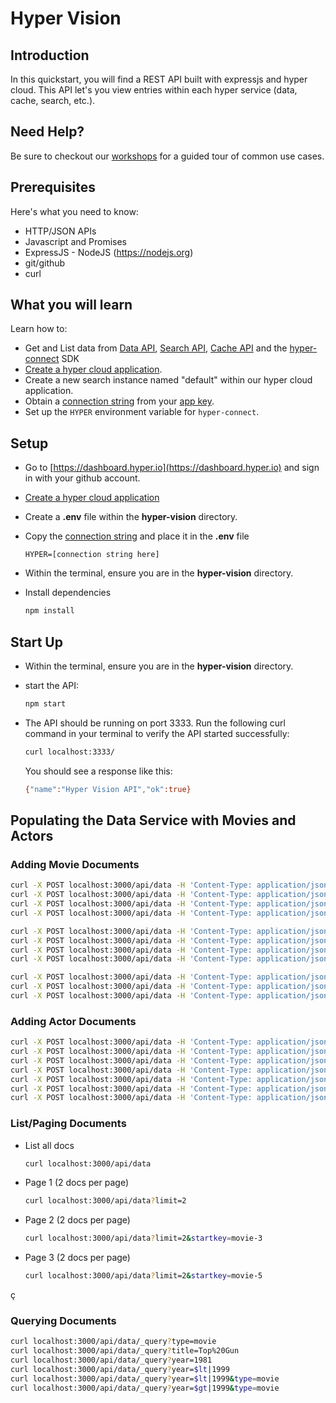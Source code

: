 # Hyper Vision

## Introduction

In this quickstart, you will find a REST API built with expressjs and hyper cloud.  This API let's you view entries within each hyper service (data, cache, search, etc.).  


## Need Help?

Be sure to checkout our [workshops](https://github.com/hyper63/workshops-expressjs) for a guided tour of common use cases. 

## Prerequisites

Here's what you need to know:

- HTTP/JSON APIs
- Javascript and Promises
- ExpressJS - NodeJS (https://nodejs.org)
- git/github
- curl

## What you will learn

Learn how to:

- Get and List data from [Data API](https://docs.hyper.io/cloud/data-api), [Search API](https://docs.hyper.io/cloud/search-api), [Cache API](https://docs.hyper.io/cloud/cache-api) and the [hyper-connect](https://docs.hyper.io/cloud/hyper-connect) SDK 
- [Create a hyper cloud application](https://docs.hyper.io/cloud/applications#zl-creating-a-new-hyper-application).
- Create a new search instance named "default" within our hyper cloud application.
- Obtain a [connection string](https://docs.hyper.io/cloud/app-keys#6s-copying-the-key-secret-and-connection-string) from your [app key](https://docs.hyper.io/cloud/app-keys).
- Set up the `HYPER` environment variable for `hyper-connect`.

## Setup

- Go to [https://dashboard.hyper.io](https://dashboard.hyper.io) and sign in with your github account.
- [Create a hyper cloud application](https://docs.hyper.io/cloud/applications#zl-creating-a-new-hyper-application)
- Create a **.env** file within the **hyper-vision** directory.
- Copy the [connection string](https://docs.hyper.io/cloud/app-keys#6s-copying-the-key-secret-and-connection-string) and place it in the **.env** file

    ```
    HYPER=[connection string here]
    ```

- Within the terminal, ensure you are in the **hyper-vision** directory.
- Install dependencies 

    ```sh
    npm install
    ```

## Start Up

- Within the terminal, ensure you are in the **hyper-vision** directory.
- start the API:

    ```sh
    npm start
    ```

- The API should be running on port 3333.  Run the following curl command in your terminal to verify the API started successfully:

    ```sh
    curl localhost:3333/
    ```

    You should see a response like this:

    ```sh
    {"name":"Hyper Vision API","ok":true}
    ```

## Populating the Data Service with Movies and Actors


### Adding Movie Documents

```sh
curl -X POST localhost:3000/api/data -H 'Content-Type: application/json' -d '{"id": "movie-1", "title": "Ghostbusters", "type": "movie", "year": "1984"}'
curl -X POST localhost:3000/api/data -H 'Content-Type: application/json' -d '{"id": "movie-2", "title": "Top Gun", "type": "movie", "year": "1986"}'
curl -X POST localhost:3000/api/data -H 'Content-Type: application/json' -d '{"id": "movie-3", "title": "Footloose", "type": "movie", "year": "1986"}'
curl -X POST localhost:3000/api/data -H 'Content-Type: application/json' -d '{"id": "movie-4", "title": "Stripes", "type": "movie", "year": "1981"}'

curl -X POST localhost:3000/api/data -H 'Content-Type: application/json' -d '{"id": "movie-5", "title": "Meatballs", "type": "movie", "year": "1979"}'
curl -X POST localhost:3000/api/data -H 'Content-Type: application/json' -d '{"id": "movie-6", "title": "Matrix", "type": "movie", "year": "1999"}'
curl -X POST localhost:3000/api/data -H 'Content-Type: application/json' -d '{"id": "movie-7", "title": "Usual Suspects", "type": "movie", "year": "1995"}'
curl -X POST localhost:3000/api/data -H 'Content-Type: application/json' -d '{"id": "movie-8", "title": "Super Troopers", "type": "movie", "year": "2001"}'

curl -X POST localhost:3000/api/data -H 'Content-Type: application/json' -d '{ "id": "movie-11","title": "Step Brothers","type": "movie","year": "2008"}'
curl -X POST localhost:3000/api/data -H 'Content-Type: application/json' -d '{"id": "movie-13","title": "Inception","type": "movie","year": "2010"}'
curl -X POST localhost:3000/api/data -H 'Content-Type: application/json' -d '{"id": "movie-14","title": "Stir Crazy","type": "movie","year": "1980"}'
```

### Adding Actor Documents

```sh
curl -X POST localhost:3000/api/data -H 'Content-Type: application/json' -d '{"id": "actor-bill-murray", "name": "Bill Murray", "type": "actor", "born": "1950"}'
curl -X POST localhost:3000/api/data -H 'Content-Type: application/json' -d '{"id": "actor-tom-cruise", "name": "Tom Cruise", "type": "actor", "born": "1962"}'
curl -X POST localhost:3000/api/data -H 'Content-Type: application/json' -d '{"id": "actor-kevin-bacon", "name": "Kevin Bacon", "type": "actor", "born": "1958"}'
curl -X POST localhost:3000/api/data -H 'Content-Type: application/json' -d '{"id": "actor-keanu-reeves", "name": "Keanu Reeves", "type": "actor", "born": "1964"}'
curl -X POST localhost:3000/api/data -H 'Content-Type: application/json' -d '{"id": "actor-kevin-spacey", "name": "Kevin Spacey", "type": "actor", "born": "1959"}'
curl -X POST localhost:3000/api/data -H 'Content-Type: application/json' -d '{"id": "actor-gene-wilder", "name": "Gene Wilder", "type": "actor", "born": "1933"}'
curl -X POST localhost:3000/api/data -H 'Content-Type: application/json' -d '{"id": "actor-leonardo-dicaprio", "name": "Leonardo Dicaprio", "type": "actor", "born": "1974"}'
```

### List/Paging Documents

- List all docs

    ```sh
    curl localhost:3000/api/data
    ```

- Page 1 (2 docs per page)

    ```sh
    curl localhost:3000/api/data?limit=2 
    ```

- Page 2 (2 docs per page)

    ```sh
    curl localhost:3000/api/data?limit=2&startkey=movie-3
    ```

- Page 3 (2 docs per page)

    ```sh
    curl localhost:3000/api/data?limit=2&startkey=movie-5
    ```
ç
### Querying Documents

```sh
curl localhost:3000/api/data/_query?type=movie
curl localhost:3000/api/data/_query?title=Top%20Gun
curl localhost:3000/api/data/_query?year=1981
curl localhost:3000/api/data/_query?year=$lt|1999
curl localhost:3000/api/data/_query?year=$lt|1999&type=movie
curl localhost:3000/api/data/_query?year=$gt|1999&type=movie
```